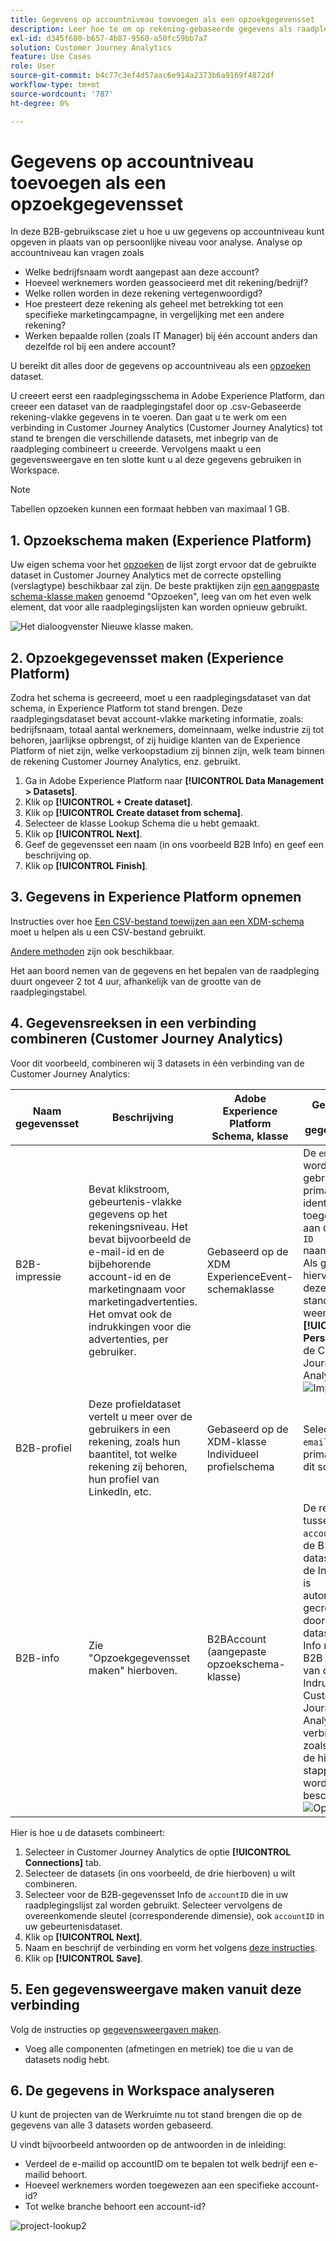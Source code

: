 ```yaml
---
title: Gegevens op accountniveau toevoegen als een opzoekgegevensset
description: Leer hoe te om op rekening-gebaseerde gegevens als raadplegingsdataset aan Customer Journey Analytics toe te voegen
exl-id: d345f680-b657-4b87-9560-a50fc59bb7a7
solution: Customer Journey Analytics
feature: Use Cases
role: User
source-git-commit: b4c77c3ef4d57aac6e914a2373b6a9169f4872df
workflow-type: tm+mt
source-wordcount: '787'
ht-degree: 0%

---
```


# Gegevens op accountniveau toevoegen als een opzoekgegevensset

In deze B2B-gebruikscase ziet u hoe u uw gegevens op accountniveau kunt opgeven in plaats van op persoonlijke niveau voor analyse. Analyse op accountniveau kan vragen zoals

* Welke bedrijfsnaam wordt aangepast aan deze account?
* Hoeveel werknemers worden geassocieerd met dit rekening/bedrijf?
* Welke rollen worden in deze rekening vertegenwoordigd?
* Hoe presteert deze rekening als geheel met betrekking tot een specifieke marketingcampagne, in vergelijking met een andere rekening?
* Werken bepaalde rollen (zoals IT Manager) bij één account anders dan dezelfde rol bij een andere account?

U bereikt dit alles door de gegevens op accountniveau als een [opzoeken](/help/technotes/glossary.md) dataset.

U creeert eerst een raadplegingsschema in Adobe Experience Platform, dan creeer een dataset van de raadplegingstafel door op .csv-Gebaseerde rekening-vlakke gegevens in te voeren. Dan gaat u te werk om een verbinding in Customer Journey Analytics (Customer Journey Analytics) tot stand te brengen die verschillende datasets, met inbegrip van de raadpleging combineert u creeerde. Vervolgens maakt u een gegevensweergave en ten slotte kunt u al deze gegevens gebruiken in Workspace.

>[!NOTE]
>
>Tabellen opzoeken kunnen een formaat hebben van maximaal 1 GB.

## 1. Opzoekschema maken (Experience Platform)

Uw eigen schema voor het [opzoeken](/help/technotes/glossary.md) de lijst zorgt ervoor dat de gebruikte dataset in Customer Journey Analytics met de correcte opstelling (verslagtype) beschikbaar zal zijn. De beste praktijken zijn [een aangepaste schema-klasse maken](https://experienceleague.adobe.com/docs/experience-platform/xdm/tutorials/create-schema-ui.html#create-new-class) genoemd &quot;Opzoeken&quot;, leeg van om het even welk element, dat voor alle raadplegingslijsten kan worden opnieuw gebruikt.

![Het dialoogvenster Nieuwe klasse maken.](../assets/create-new-class.png)

## 2. Opzoekgegevensset maken (Experience Platform)

Zodra het schema is gecreeerd, moet u een raadplegingsdataset van dat schema, in Experience Platform tot stand brengen. Deze raadplegingsdataset bevat account-vlakke marketing informatie, zoals: bedrijfsnaam, totaal aantal werknemers, domeinnaam, welke industrie zij tot behoren, jaarlijkse opbrengst, of zij huidige klanten van de Experience Platform of niet zijn, welke verkoopstadium zij binnen zijn, welk team binnen de rekening Customer Journey Analytics, enz. gebruikt.

1. Ga in Adobe Experience Platform naar **[!UICONTROL Data Management > Datasets]**.
1. Klik op **[!UICONTROL + Create dataset]**.
1. Klik op **[!UICONTROL Create dataset from schema]**.
1. Selecteer de klasse Lookup Schema die u hebt gemaakt.
1. Klik op **[!UICONTROL Next]**.
1. Geef de gegevensset een naam (in ons voorbeeld B2B Info) en geef een beschrijving op.
1. Klik op **[!UICONTROL Finish]**.

## 3. Gegevens in Experience Platform opnemen

Instructies over hoe [Een CSV-bestand toewijzen aan een XDM-schema](https://experienceleague.adobe.com/docs/experience-platform/ingestion/tutorials/map-a-csv-file.html) moet u helpen als u een CSV-bestand gebruikt.

[Andere methoden](https://experienceleague.adobe.com/docs/experience-platform/ingestion/home.html) zijn ook beschikbaar.

Het aan boord nemen van de gegevens en het bepalen van de raadpleging duurt ongeveer 2 tot 4 uur, afhankelijk van de grootte van de raadplegingstabel.

## 4. Gegevensreeksen in een verbinding combineren (Customer Journey Analytics)

Voor dit voorbeeld, combineren wij 3 datasets in één verbinding van de Customer Journey Analytics:

| Naam gegevensset | Beschrijving | Adobe Experience Platform Schema, klasse | Gegevens over gegevensset |
| --- | --- | --- | --- |
| B2B-impressie | Bevat klikstroom, gebeurtenis-vlakke gegevens op het rekeningsniveau. Het bevat bijvoorbeeld de e-mail-id en de bijbehorende account-id en de marketingnaam voor marketingadvertenties. Het omvat ook de indrukkingen voor die advertenties, per gebruiker. | Gebaseerd op de XDM ExperienceEvent-schemaklasse | De `emailID` wordt gebruikt als primaire identiteit en toegewezen aan `Customer ID` naamruimte. Als gevolg hiervan wordt deze standaard weergegeven **[!UICONTROL Person ID]** in de Customer Journey Analytics. ![Impressies](../assets/impressions-mixins.png) |
| B2B-profiel | Deze profieldataset vertelt u meer over de gebruikers in een rekening, zoals hun baantitel, tot welke rekening zij behoren, hun profiel van LinkedIn, etc. | Gebaseerd op de XDM-klasse Individueel profielschema | Selecteren `emailID` als primaire id in dit schema. |
| B2B-info | Zie &quot;Opzoekgegevensset maken&quot; hierboven. | B2BAccount (aangepaste opzoekschema-klasse) | De relatie tussen `accountID` en de B2B dataset van de Indrukking is automatisch gecreeerd door de B2B dataset van Info met de B2B dataset van de Indrukking in Customer Journey Analytics te verbinden, zoals die in de hieronder stappen wordt beschreven. ![Opzoeken](../assets/lookup-mixins.png) |

Hier is hoe u de datasets combineert:

1. Selecteer in Customer Journey Analytics de optie **[!UICONTROL Connections]** tab.
1. Selecteer de datasets (in ons voorbeeld, de drie hierboven) u wilt combineren.
1. Selecteer voor de B2B-gegevensset Info de `accountID` die in uw raadplegingslijst zal worden gebruikt. Selecteer vervolgens de overeenkomende sleutel (corresponderende dimensie), ook `accountID` in uw gebeurtenisdataset.
1. Klik op **[!UICONTROL Next]**.
1. Naam en beschrijf de verbinding en vorm het volgens [deze instructies](/help/connections/create-connection.md).
1. Klik op **[!UICONTROL Save]**.

## 5. Een gegevensweergave maken vanuit deze verbinding

Volg de instructies op [gegevensweergaven maken](/help/data-views/create-dataview.md).

* Voeg alle componenten (afmetingen en metriek) toe die u van de datasets nodig hebt.

## 6. De gegevens in Workspace analyseren

U kunt de projecten van de Werkruimte nu tot stand brengen die op de gegevens van alle 3 datasets worden gebaseerd.

U vindt bijvoorbeeld antwoorden op de antwoorden in de inleiding:

* Verdeel de e-mailid op accountID om te bepalen tot welk bedrijf een e-mailid behoort.
* Hoeveel werknemers worden toegewezen aan een specifieke account-id?
* Tot welke branche behoort een account-id?

![project-lookup2](assets/analyze.png)
